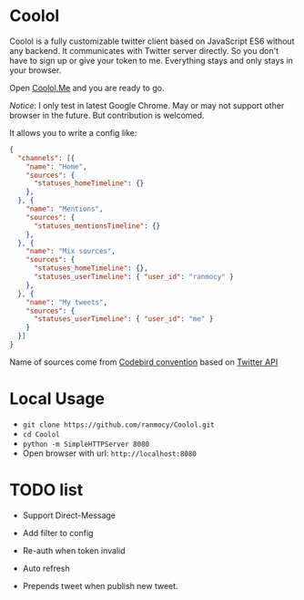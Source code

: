 # Coolol

Coolol is a fully customizable twitter client based on JavaScript ES6 without any backend. It communicates with Twitter server directly. So you don't have to sign up or give your token to me. Everything stays and only stays in your browser.

Open [Coolol.Me](http://coolol.me) and you are ready to go.

*Notice*: I only test in latest Google Chrome. May or may not support other browser in the future. But contribution is welcomed.

It allows you to write a config like:

```json
{
  "channels": [{
    "name": "Home",
    "sources": {
      "statuses_homeTimeline": {}
    },
  }, {
    "name": "Mentions",
    "sources": {
      "statuses_mentionsTimeline": {}
    },
  }, {
    "name": "Mix sources",
    "sources": {
      "statuses_homeTimeline": {},
      "statuses_userTimeline": { "user_id": "ranmocy" }
    },
  }, {
    "name": "My tweets",
    "sources": {
      "statuses_userTimeline": { "user_id": "me" }
    }
  }]
}
```

Name of sources come from [Codebird convention][codebirdMapping] based on [Twitter API][twitterApi]


# Local Usage

* `git clone https://github.com/ranmocy/Coolol.git`
* `cd Coolol`
* `python -m SimpleHTTPServer 8080`
* Open browser with url: `http://localhost:8080`


# TODO list

* Support Direct-Message
* Add filter to config
* Re-auth when token invalid
* Auto refresh
* Prepends tweet when publish new tweet.

   [codebirdMapping]: https://github.com/jublonet/codebird-js#mapping-api-methods-to-codebird-function-calls (Codebird API Mapping)
   [twitterApi]: https://dev.twitter.com/rest/public (Twitter REST API)
